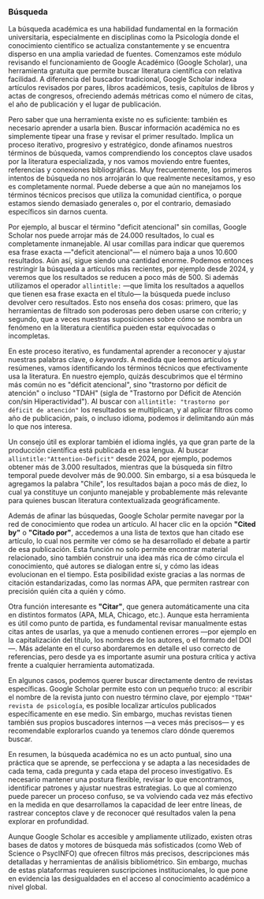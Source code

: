 ### Búsqueda

La búsqueda académica es una habilidad fundamental en la formación universitaria, especialmente en disciplinas como la Psicología donde el conocimiento científico se actualiza constantemente y se encuentra disperso en una amplia variedad de fuentes. Comenzamos este módulo revisando el funcionamiento de Google Académico (Google Scholar), una herramienta gratuita que permite buscar literatura científica con relativa facilidad. A diferencia del buscador tradicional, Google Scholar indexa artículos revisados por pares, libros académicos, tesis, capítulos de libros y actas de congresos, ofreciendo además métricas como el número de citas, el año de publicación y el lugar de publicación.

Pero saber que una herramienta existe no es suficiente: también es necesario aprender a usarla bien. Buscar información académica no es simplemente tipear una frase y revisar el primer resultado. Implica un proceso iterativo, progresivo y estratégico, donde afinamos nuestros términos de búsqueda, vamos comprendiendo los conceptos clave usados por la literatura especializada, y nos vamos moviendo entre fuentes, referencias y conexiones bibliográficas. Muy frecuentemente, los primeros intentos de búsqueda no nos arrojarán lo que realmente necesitamos, y eso es completamente normal. Puede deberse a que aún no manejamos los términos técnicos precisos que utiliza la comunidad científica, o porque estamos siendo demasiado generales o, por el contrario, demasiado específicos sin darnos cuenta.

Por ejemplo, al buscar el término "deficit atencional" sin comillas, Google Scholar nos puede arrojar más de 24.000 resultados, lo cual es completamente inmanejable. Al usar comillas para indicar que queremos esa frase exacta —"deficit atencional"— el número baja a unos 10.600 resultados. Aún así, sigue siendo una cantidad enorme. Podemos entonces restringir la búsqueda a artículos más recientes, por ejemplo desde 2024, y veremos que los resultados se reducen a poco más de 500. Si además utilizamos el operador `allintitle:` —que limita los resultados a aquellos que tienen esa frase exacta en el título— la búsqueda puede incluso devolver cero resultados. Esto nos enseña dos cosas: primero, que las herramientas de filtrado son poderosas pero deben usarse con criterio; y segundo, que a veces nuestras suposiciones sobre cómo se nombra un fenómeno en la literatura científica pueden estar equivocadas o incompletas.

En este proceso iterativo, es fundamental aprender a reconocer y ajustar nuestras palabras clave, o *keywords*. A medida que leemos artículos y resúmenes, vamos identificando los términos técnicos que efectivamente usa la literatura. En nuestro ejemplo, quizás descubrimos que el término más común no es "déficit atencional", sino "trastorno por déficit de atención" o incluso "TDAH" (sigla de "Trastorno por Déficit de Atención con/sin Hiperactividad"). Al buscar con `allintitle: "trastorno por déficit de atención"` los resultados se multiplican, y al aplicar filtros como año de publicación, país, o incluso idioma, podemos ir delimitando aún más lo que nos interesa.

Un consejo útil es explorar también el idioma inglés, ya que gran parte de la producción científica está publicada en esa lengua. Al buscar `allintitle:"Attention-Deficit"` desde 2024, por ejemplo, podemos obtener más de 3.000 resultados, mientras que la búsqueda sin filtro temporal puede devolver más de 90.000. Sin embargo, si a esa búsqueda le agregamos la palabra "Chile", los resultados bajan a poco más de diez, lo cual ya constituye un conjunto manejable y probablemente más relevante para quienes buscan literatura contextualizada geográficamente.

Además de afinar las búsquedas, Google Scholar permite navegar por la red de conocimiento que rodea un artículo. Al hacer clic en la opción **"Cited by"** o **"Citado por"**, accedemos a una lista de textos que han citado ese artículo, lo cual nos permite ver cómo se ha desarrollado el debate a partir de esa publicación. Esta función no solo permite encontrar material relacionado, sino también construir una idea más rica de cómo circula el conocimiento, qué autores se dialogan entre sí, y cómo las ideas evolucionan en el tiempo. Esta posibilidad existe gracias a las normas de citación estandarizadas, como las normas APA, que permiten rastrear con precisión quién cita a quién y cómo.

Otra función interesante es **"Citar"**, que genera automáticamente una cita en distintos formatos (APA, MLA, Chicago, etc.). Aunque esta herramienta es útil como punto de partida, es fundamental revisar manualmente estas citas antes de usarlas, ya que a menudo contienen errores —por ejemplo en la capitalización del título, los nombres de los autores, o el formato del DOI—. Más adelante en el curso abordaremos en detalle el uso correcto de referencias, pero desde ya es importante asumir una postura crítica y activa frente a cualquier herramienta automatizada.

En algunos casos, podemos querer buscar directamente dentro de revistas específicas. Google Scholar permite esto con un pequeño truco: al escribir el nombre de la revista junto con nuestro término clave, por ejemplo `"TDAH" revista de psicología`, es posible localizar artículos publicados específicamente en ese medio. Sin embargo, muchas revistas tienen también sus propios buscadores internos —a veces más precisos— y es recomendable explorarlos cuando ya tenemos claro dónde queremos buscar.

En resumen, la búsqueda académica no es un acto puntual, sino una práctica que se aprende, se perfecciona y se adapta a las necesidades de cada tema, cada pregunta y cada etapa del proceso investigativo. Es necesario mantener una postura flexible, revisar lo que encontramos, identificar patrones y ajustar nuestras estrategias. Lo que al comienzo puede parecer un proceso confuso, se va volviendo cada vez más efectivo en la medida en que desarrollamos la capacidad de leer entre líneas, de rastrear conceptos clave y de reconocer qué resultados valen la pena explorar en profundidad.

Aunque Google Scholar es accesible y ampliamente utilizado, existen otras bases de datos y motores de búsqueda más sofisticados (como Web of Science o PsycINFO) que ofrecen filtros más precisos, descripciones más detalladas y herramientas de análisis bibliométrico. Sin embargo, muchas de estas plataformas requieren suscripciones institucionales, lo que pone en evidencia las desigualdades en el acceso al conocimiento académico a nivel global.

